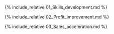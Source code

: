 
{% include_relative 01_Skills_development.md %}

{% include_relative 02_Profit_improvement.md %}

{% include_relative 03_Sales_acceleration.md %}
